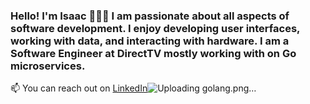 ### Hello! I'm Isaac 👋🏼🤓 I am passionate about all aspects of software development. I enjoy developing user interfaces, working with data, and interacting with hardware. I am a Software Engineer at DirectTV mostly working with on Go microservices.

📫 You can reach out on [LinkedIn](https://www.linkedin.com/in/isaacaflores2/)![Uploading golang.png…]()


